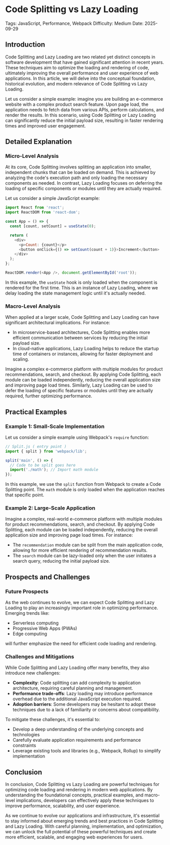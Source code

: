 # Code Splitting vs Lazy Loading
Tags: JavaScript, Performance, Webpack
Difficulty: Medium
Date: 2025-09-29

## Introduction

Code Splitting and Lazy Loading are two related yet distinct concepts in software development that have gained significant attention in recent years. These techniques aim to optimize the loading and rendering of code, ultimately improving the overall performance and user experience of web applications. In this article, we will delve into the conceptual foundation, historical evolution, and modern relevance of Code Splitting vs Lazy Loading.

Let us consider a simple example: imagine you are building an e-commerce website with a complex product search feature. Upon page load, the application needs to fetch data from various APIs, perform calculations, and render the results. In this scenario, using Code Splitting or Lazy Loading can significantly reduce the initial payload size, resulting in faster rendering times and improved user engagement.

## Detailed Explanation

### Micro-Level Analysis

At its core, Code Splitting involves splitting an application into smaller, independent chunks that can be loaded on demand. This is achieved by analyzing the code's execution path and only loading the necessary components as needed. In contrast, Lazy Loading focuses on deferring the loading of specific components or modules until they are actually required.

Let us consider a simple JavaScript example:
```javascript
import React from 'react';
import ReactDOM from 'react-dom';

const App = () => {
  const [count, setCount] = useState(0);

  return (
    <div>
      <p>Count: {count}</p>
      <button onClick={() => setCount(count + 1)}>Increment</button>
    </div>
  );
};

ReactDOM.render(<App />, document.getElementById('root'));
```
In this example, the `useState` hook is only loaded when the component is rendered for the first time. This is an instance of Lazy Loading, where we delay loading the state management logic until it's actually needed.

### Macro-Level Analysis

When applied at a larger scale, Code Splitting and Lazy Loading can have significant architectural implications. For instance:

* In microservice-based architectures, Code Splitting enables more efficient communication between services by reducing the initial payload size.
* In cloud-native applications, Lazy Loading helps to reduce the startup time of containers or instances, allowing for faster deployment and scaling.

Imagine a complex e-commerce platform with multiple modules for product recommendations, search, and checkout. By applying Code Splitting, each module can be loaded independently, reducing the overall application size and improving page load times. Similarly, Lazy Loading can be used to defer the loading of specific features or modules until they are actually required, further optimizing performance.

## Practical Examples

### Example 1: Small-Scale Implementation

Let us consider a simple example using Webpack's `require` function:
```javascript
// Split.js ( entry point )
import { split } from 'webpack/lib';

split('main', () => {
  // Code to be split goes here
  import('./math'); // Import math module
});
```
In this example, we use the `split` function from Webpack to create a Code Splitting point. The `math` module is only loaded when the application reaches that specific point.

### Example 2: Large-Scale Application

Imagine a complex, real-world e-commerce platform with multiple modules for product recommendations, search, and checkout. By applying Code Splitting, each module can be loaded independently, reducing the overall application size and improving page load times. For instance:

* The `recommendation` module can be split from the main application code, allowing for more efficient rendering of recommendation results.
* The `search` module can be lazy-loaded only when the user initiates a search query, reducing the initial payload size.

## Prospects and Challenges

### Future Prospects

As the web continues to evolve, we can expect Code Splitting and Lazy Loading to play an increasingly important role in optimizing performance. Emerging trends like:

* Serverless computing
* Progressive Web Apps (PWAs)
* Edge computing

will further emphasize the need for efficient code loading and rendering.

### Challenges and Mitigations

While Code Splitting and Lazy Loading offer many benefits, they also introduce new challenges:

* **Complexity**: Code splitting can add complexity to application architecture, requiring careful planning and management.
* **Performance trade-offs**: Lazy loading may introduce performance overhead due to the additional JavaScript execution required.
* **Adoption barriers**: Some developers may be hesitant to adopt these techniques due to a lack of familiarity or concerns about compatibility.

To mitigate these challenges, it's essential to:

* Develop a deep understanding of the underlying concepts and technologies
* Carefully evaluate application requirements and performance constraints
* Leverage existing tools and libraries (e.g., Webpack, Rollup) to simplify implementation

## Conclusion

In conclusion, Code Splitting vs Lazy Loading are powerful techniques for optimizing code loading and rendering in modern web applications. By understanding the foundational concepts, practical examples, and macro-level implications, developers can effectively apply these techniques to improve performance, scalability, and user experience.

As we continue to evolve our applications and infrastructure, it's essential to stay informed about emerging trends and best practices in Code Splitting and Lazy Loading. With careful planning, implementation, and optimization, we can unlock the full potential of these powerful techniques and create more efficient, scalable, and engaging web experiences for users.